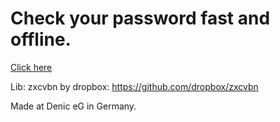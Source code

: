 # Check your password fast and offline.

[Click here](https://pw_check.github.io)

Lib: zxcvbn by dropbox: https://github.com/dropbox/zxcvbn

Made at Denic eG in Germany.
